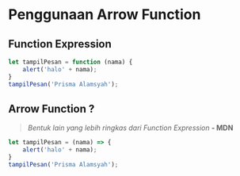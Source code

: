 # Penggunaan Arrow Function
## Function Expression
```js
let tampilPesan = function (nama) {
    alert('halo' + nama);
}
tampilPesan('Prisma Alamsyah');
```
## Arrow Function ?
> _Bentuk lain yang lebih ringkas dari Function Expression_
**- MDN**
```js
let tampilPesan = (nama) => {
    alert('halo' + nama);
}
tampilPesan('Prisma Alamsyah');
```